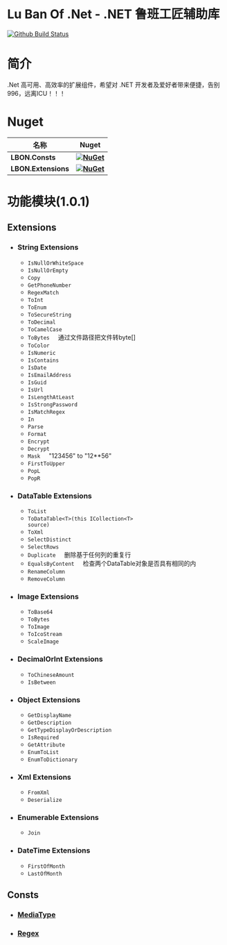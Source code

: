 # Lu Ban Of .Net - .NET 鲁班工匠辅助库
[![Github Build Status](https://github.com/CacoCode/LBON/workflows/LBON_MASTER/badge.svg?branch=master)](https://github.com/CacoCode/LBON/actions?query=workflow%3ALBON_MASTER+branch%3Amaster)

# 简介
.Net 高可用、高效率的扩展组件，希望对 .NET 开发者及爱好者带来便捷，告别996，远离ICU！！！

# Nuget

| **名称** |      **Nuget**      |
|----------|:-------------:|
| **LBON.Consts** | **[![NuGet](https://buildstats.info/nuget/LBON.Consts)](https://www.nuget.org/packages/LBON.Consts)** |
| **LBON.Extensions** | **[![NuGet](https://buildstats.info/nuget/LBON.Extensions)](https://www.nuget.org/packages/LBON.Extensions)** |

# 功能模块(1.0.1)
## Extensions
- ### String Extensions
    - <code>IsNullOrWhiteSpace</code>
    - <code>IsNullOrEmpty</code>
    - <code>Copy</code>
    - <code>GetPhoneNumber</code>
    - <code>RegexMatch</code>
    - <code>ToInt</code>
    - <code>ToEnum</code>
    - <code>ToSecureString</code>
    - <code>ToDecimal</code>
    - <code>ToCamelCase</code>
    - <code>ToBytes</code> &nbsp;&nbsp;&nbsp; 通过文件路径把文件转byte[]
    - <code>ToColor</code>
    - <code>IsNumeric</code>
    - <code>IsContains</code>
    - <code>IsDate</code>
    - <code>IsEmailAddress</code>
    - <code>IsGuid</code>
    - <code>IsUrl</code>
    - <code>IsLengthAtLeast</code>
    - <code>IsStrongPassword</code>
    - <code>IsMatchRegex</code>
    - <code>In</code>
    - <code>Parse</code>
    - <code>Format</code>
    - <code>Encrypt</code>
    - <code>Decrypt</code>
    - <code>Mask</code> &nbsp;&nbsp;&nbsp; "123456" to "12**56"
    - <code>FirstToUpper</code>
    - <code>PopL</code>
    - <code>PopR</code>
- ### DataTable Extensions
    - <code>ToList</code>
    - <code>ToDataTable\<T>(this ICollection\<T> source)</code>
    - <code>ToXml</code>
    - <code>SelectDistinct</code>
    - <code>SelectRows</code>
    - <code>Duplicate</code> &nbsp;&nbsp;&nbsp; 删除基于任何列的重复行
    - <code>EqualsByContent</code> &nbsp;&nbsp;&nbsp; 检查两个DataTable对象是否具有相同的内
    - <code>RenameColumn</code>
    - <code>RemoveColumn</code>
- ### Image Extensions
    - <code>ToBase64</code>
    - <code>ToBytes</code>
    - <code>ToImage</code>
    - <code>ToIcoStream</code>
    - <code>ScaleImage</code>
- ### DecimalOrInt Extensions 
    - <code>ToChineseAmount</code>
    - <code>IsBetween</code>
- ### Object Extensions 
    - <code>GetDisplayName</code>
    - <code>GetDescription</code>
    - <code>GetTypeDisplayOrDescription</code>
    - <code>IsRequired</code>
    - <code>GetAttribute</code>
    - <code>EnumToList</code>
    - <code>EnumToDictionary</code>
- ### Xml Extensions 
    - <code>FromXml</code>
    - <code>Deserialize</code>
- ### Enumerable Extensions 
    - <code>Join</code>
- ### DateTime Extensions 
    - <code>FirstOfMonth</code>
    - <code>LastOfMonth</code>
## Consts
- ### [MediaType](LBON.Consts/MediaTypeConst.cs)
- ### [Regex](LBON.Consts/RegexConst.cs)

    
